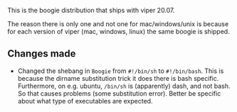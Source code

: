 This is the boogie distribution that ships with viper 20.07.

The reason there is only one and not one for mac/windows/unix is because for each version of viper (mac, windows, linux) the same boogie is shipped. 

## Changes made

- Changed the shebang in `Boogie` from `#!/bin/sh` to `#!/bin/bash`. This is because the dirname substitution trick it does there is bash specific. Furthermore, on e.g. ubuntu, `/bin/sh` is (apparently) dash, and not bash. So that causes problems (some substitution error). Better be specific about what type of executables are expected. 
